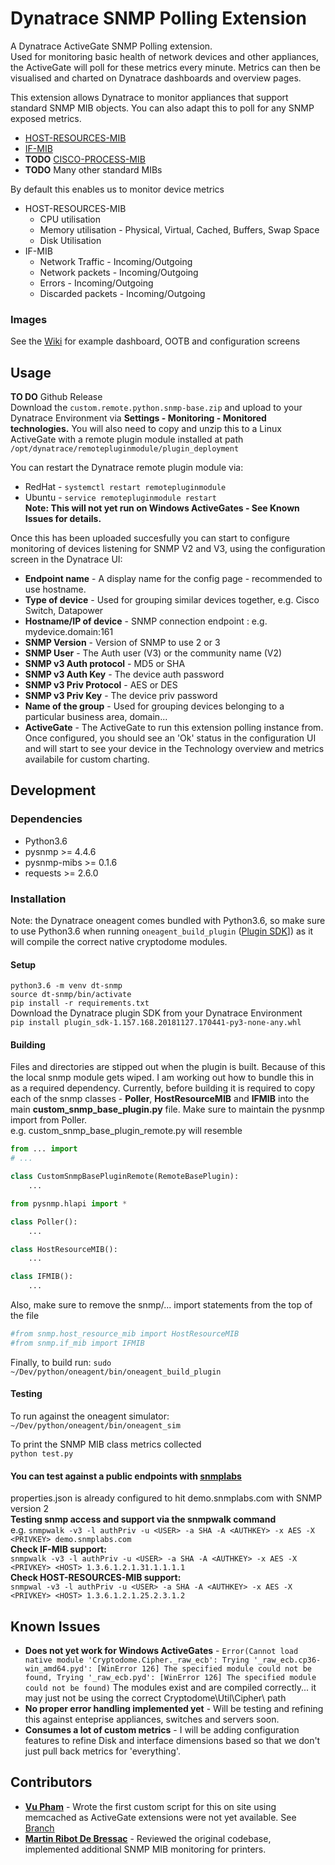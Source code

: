 # Dynatrace SNMP Polling Extension
A Dynatrace ActiveGate SNMP Polling extension. <br>
Used for monitoring basic health of network devices and other appliances, the ActiveGate will poll for these metrics every minute. Metrics can then be visualised and charted on Dynatrace dashboards and overview pages.<br>

This extension allows Dynatrace to monitor appliances that support standard SNMP MIB objects. You can also adapt this to poll for any SNMP exposed metrics.
* [HOST-RESOURCES-MIB](http://www.net-snmp.org/docs/mibs/host.html)
* [IF-MIB](http://www.net-snmp.org/docs/mibs/interfaces.html)
* **TODO** [CISCO-PROCESS-MIB](http://www.circitor.fr/Mibs/Html/C/CISCO-PROCESS-MIB.php)
* **TODO** Many other standard MIBs

By default this enables us to monitor device metrics
* HOST-RESOURCES-MIB
	- CPU utilisation
	- Memory utilisation - Physical, Virtual, Cached, Buffers, Swap Space
	- Disk Utilisation
* IF-MIB
	- Network Traffic - Incoming/Outgoing
	- Network packets - Incoming/Outgoing
	- Errors - Incoming/Outgoing
	- Discarded packets - Incoming/Outgoing

### Images
See the [Wiki](https://github.com/BraydenNeale/Dynatrace-SNMP/wiki) for example dashboard, OOTB and configuration screens

## Usage
**TO DO** Github Release<br>
Download the `custom.remote.python.snmp-base.zip` and upload to your Dynatrace Environment via **Settings - Monitoring - Monitored technologies.**
You will also need to copy and unzip this to a Linux ActiveGate with a remote plugin module installed at path `/opt/dynatrace/remotepluginmodule/plugin_deployment`<br>

You can restart the Dynatrace remote plugin module via:
* RedHat - `systemctl restart remotepluginmodule`
* Ubuntu - `service remotepluginmodule restart`
<br>**Note: This will not yet run on Windows ActiveGates - See Known Issues for details.** <br>

Once this has been uploaded succesfully you can start to configure monitoring of devices listening for SNMP V2 and V3, using the configuration screen in the Dynatrace UI:
* **Endpoint name** - A display name for the config page - recommended to use hostname.
* **Type of device** - Used for grouping similar devices together, e.g. Cisco Switch, Datapower
* **Hostname/IP of device** - SNMP connection endpoint <HOSTNAME>:<PORT> e.g. mydevice.domain:161
* **SNMP Version** - Version of SNMP to use 2 or 3
* **SNMP User** - The Auth user (V3) or the community name (V2)
* **SNMP v3 Auth protocol** - MD5 or SHA
* **SNMP v3 Auth Key** - The device auth password
* **SNMP v3 Priv Protocol** - AES or DES
* **SNMP v3 Priv Key** - The device priv password
* **Name of the group** - Used for grouping devices belonging to a particular business area, domain...
* **ActiveGate** - The ActiveGate to run this extension polling instance from.
Once configured, you should see an 'Ok' status in the configuration UI and will start to see your device in the Technology overview and metrics availabile for custom charting.

## Development
### Dependencies
* Python3.6
* pysnmp >= 4.4.6
* pysnmp-mibs >= 0.1.6
* requests >= 2.6.0

### Installation
Note: the Dynatrace oneagent comes bundled with Python3.6, so make sure to use Python3.6 when running `oneagent_build_plugin` ([Plugin SDK](https://dynatrace.github.io/plugin-sdk/readme.html)]) as it will compile the correct native cryptodome modules.

#### Setup
`python3.6 -m venv dt-snmp` <br>
`source dt-snmp/bin/activate` <br>
`pip install -r requirements.txt` <br>
Download the Dynatrace plugin SDK from your Dynatrace Environment <br>
`pip install plugin_sdk-1.157.168.20181127.170441-py3-none-any.whl`

#### Building
Files and directories are stipped out when the plugin is built. Because of this the local snmp module gets wiped. I am working out how to bundle this in as a required dependency.
Currently, before building it is required to copy each of the snmp classes - **Poller**, **HostResourceMIB** and **IFMIB** into the main **custom_snmp_base_plugin.py** file.
Make sure to maintain the pysnmp import from Poller. <br>
e.g. custom_snmp_base_plugin_remote.py will resemble
```python
from ... import
# ...

class CustomSnmpBasePluginRemote(RemoteBasePlugin):
	...

from pysnmp.hlapi import *

class Poller():
	...

class HostResourceMIB():
	...

class IFMIB():
	...
```
Also, make sure to remove the snmp/... import statements from the top of the file
```python
#from snmp.host_resource_mib import HostResourceMIB
#from snmp.if_mib import IFMIB
```
Finally, to build run:
`sudo ~/Dev/python/oneagent/bin/oneagent_build_plugin`

#### Testing
To run against the oneagent simulator:<br>
`~/Dev/python/oneagent/bin/oneagent_sim`

To print the SNMP MIB class metrics collected <br>
`python test.py` <br>

#### You can test against a public endpoints with [snmplabs](http://snmplabs.com/snmpsim/public-snmp-agent-simulator.html)
properties.json is already configured to hit demo.snmplabs.com with SNMP version 2<br>
**Testing snmp access and support via the snmpwalk command**<br>
e.g. `snmpwalk -v3 -l authPriv -u <USER> -a SHA -A <AUTHKEY> -x AES -X <PRIVKEY> demo.snmplabs.com` <br>
**Check IF-MIB support:** <br>
`snmpwalk -v3 -l authPriv -u <USER> -a SHA -A <AUTHKEY> -x AES -X <PRIVKEY> <HOST> 1.3.6.1.2.1.31.1.1.1.1` <br>
**Check HOST-RESOURCES-MIB support:** <br>
`snmpwal -v3 -l authPriv -u <USER> -a SHA -A <AUTHKEY> -x AES -X <PRIVKEY> <HOST> 1.3.6.1.2.1.25.2.3.1.2`

## Known Issues
* **Does not yet work for Windows ActiveGates** - `Error(Cannot load native module 'Cryptodome.Cipher._raw_ecb': Trying '_raw_ecb.cp36-win_amd64.pyd': [WinError 126] The specified module could not be found, Trying '_raw_ecb.pyd': [WinError 126] The specified module could not be found)` The modules exist and are compiled correctly... it may just not be using the correct Cryptodome\Util\Cipher\ path
* **No proper error handling implemented yet** - Will be testing and refining this against enteprise appliances, switches and servers soon.
* **Consumes a lot of custom metrics** - I will be adding configuration features to refine Disk and interface dimensions based so that we don't just pull back metrics for 'everything'.

## Contributors
* **[Vu Pham](https://github.com/beantoast)** - Wrote the first custom script for this on site using memcached as ActiveGate extensions were not yet available. See [Branch](https://github.com/BraydenNeale/Dynatrace-SNMP/tree/vu_legacy)
* **[Martin Ribot De Bressac](https://github.com/martinRibotDeBressac)** - Reviewed the original codebase, implemented additional SNMP MIB monitoring for printers.